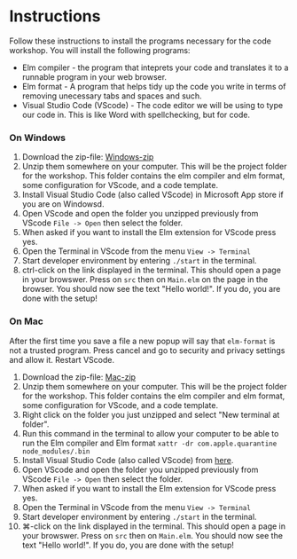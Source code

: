 # Instructions

Follow these instructions to install the programs necessary for the code workshop. You will install the following programs:

- Elm compiler - the program that inteprets your code and translates it to a runnable program in your web browser.
- Elm format - A program that helps tidy up the code you write in terms of removing unecessary tabs and spaces and such.
- Visual Studio Code (VScode) - The code editor we will be using to type our code in. This is like Word with spellchecking, but for code.

### On Windows

1. Download the zip-file: [Windows-zip](https://github.com/Mousaka/elm-verkstad/raw/main/elm-workshop-windows.zip)
2. Unzip them somewhere on your computer. This will be the project folder for the workshop. This folder contains the elm compiler and elm format, some configuration for VScode, and a code template.
3. Install Visual Studio Code (also called VScode) in Microsoft App store if you are on Windowsd.
4. Open VScode and open the folder you unzipped previously from VScode `File -> Open` then select the folder.
5. When asked if you want to install the Elm extension for VScode press yes.
6. Open the Terminal in VScode from the menu `View -> Terminal`
7. Start developer environment by entering `./start` in the terminal.
8. ctrl-click on the link displayed in the terminal. This should open a page in your browswer. Press on `src` then on `Main.elm` on the page in the browser. You should now see the text "Hello world!". If you do, you are done with the setup!

### On Mac

After the first time you save a file a new popup will say that `elm-format` is not a trusted program. Press cancel and go to security and privacy settings and allow it. Restart VScode.

1. Download the zip-file: [Mac-zip](https://github.com/Mousaka/elm-verkstad/raw/main/elm-workshop-macos.zip)
2. Unzip them somewhere on your computer. This will be the project folder for the workshop. This folder contains the elm compiler and elm format, some configuration for VScode, and a code template.
3. Right click on the folder you just unzipped and select "New terminal at folder".
4. Run this command in the terminal to allow your computer to be able to run the Elm compiler and Elm format `xattr -dr com.apple.quarantine node_modules/.bin`
5. Install Visual Studio Code (also called VScode) from [here](https://code.visualstudio.com/download).
6. Open VScode and open the folder you unzipped previously from VScode `File -> Open` then select the folder.
7. When asked if you want to install the Elm extension for VScode press yes.
8. Open the Terminal in VScode from the menu `View -> Terminal`
9. Start developer environment by entering `./start` in the terminal.
10. ⌘-click on the link displayed in the terminal. This should open a page in your browswer. Press on `src` then on `Main.elm`. You should now see the text "Hello world!". If you do, you are done with the setup!
